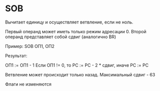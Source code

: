 # SOB

Вычитает единицу и осуществляет ветвление, если не ноль.

Первый операнд может иметь только режим адресации 0.
Второй операнд представляет собой сдвиг (аналогично BR)

Пример: SOB ОП1, ОП2

Результат:

ОП1 := ОП1 - 1
Если ОП1 != 0, то PC := PC - 2 * сдвиг, иначе PC := PC

Ветвление может происходит только назад. Максимальный сдвиг - 63

Флаги не изменяются